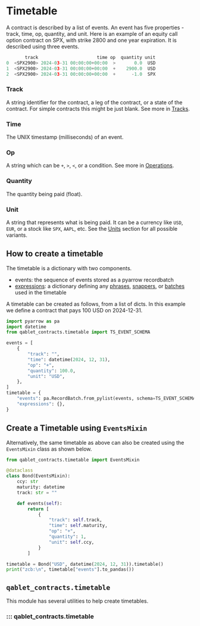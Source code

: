 # Timetable

A contract is described by a list of events. An event has five properties -
 track, time, op, quantity, and unit. Here is an example of an equity call option contract on SPX, with strike 2800 and one year expiration.
It is described using three events.

```python
       track                      time op  quantity unit
0  <SPX2900> 2024-03-31 00:00:00+00:00  >       0.0  USD
1  <SPX2900> 2024-03-31 00:00:00+00:00  +    2900.0  USD
2  <SPX2900> 2024-03-31 00:00:00+00:00  +      -1.0  SPX
```


### Track

A string identifier for the contract, a leg of the contract, or a state of the contract. For simple contracts this might be just blank. See more in [Tracks](tracks.md).

### Time

The UNIX timestamp (milliseconds) of an event.

### Op

A string which can be `+`, `>`, `<`, or a condition. See more in [Operations](operations.md).

### Quantity

The quantity being paid (float).

### Unit

A string that represents what is being paid. It can be a currency like `USD`, `EUR`, or
a stock like `SPX`, `AAPL`, etc. See the [Units](units.md) section for all possible variants.


## How to create a timetable
The timetable is a dictionary with two components.

- events: the sequence of events stored as a pyarrow recordbatch
- [expressions](expressions.md): a dictionary defining any [phrases](phrase.md), [snappers](snapper.md), or [batches](batch.md) used in the timetable


A timetable can be created as follows, from a list of dicts.
In this example we define a contract that pays 100 USD on 2024-12-31.

```python
import pyarrow as pa
import datetime
from qablet_contracts.timetable import TS_EVENT_SCHEMA

events = [
    {
        "track": "",
        "time": datetime(2024, 12, 31),
        "op": "+",
        "quantity": 100.0,
        "unit": "USD",
    },
]
timetable = {
    "events": pa.RecordBatch.from_pylist(events, schema=TS_EVENT_SCHEMA),
    "expressions": {},
}
```

## Create a Timetable using `EventsMixin`
Alternatively, the same timetable as above can also be created using the `EventsMixin` class as shown below.

```python
from qablet_contracts.timetable import EventsMixin

@dataclass
class Bond(EventsMixin):
    ccy: str
    maturity: datetime
    track: str = ""

    def events(self):
        return [
            {
                "track": self.track,
                "time": self.maturity,
                "op": "+",
                "quantity": 1,
                "unit": self.ccy,
            }
        ]

timetable = Bond("USD", datetime(2024, 12, 31)).timetable()
print("zcb:\n", timetable["events"].to_pandas())
```

## `qablet_contracts.timetable`

This module has several utilities to help create timetables.

### ::: qablet_contracts.timetable

